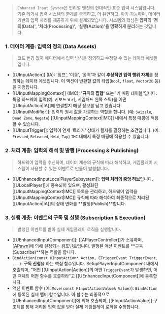 > `Enhanced Input System`은 언리얼 엔진의 현대적인 표준 입력 시스템입니다. 기존 레거시 입력 시스템의 한계를 극복하고, 더 유연하고, 확장 가능하며, 데이터 기반의 입력 처리를 제공하기 위해 설계되었습니다. 시스템의 핵심은 **입력의 '정의(Data)', '처리(Processing)', '실행(Action)'을 명확하게 분리**하는 것입니다.

### **1. 데이터 계층: 입력의 정의 (Data Assets)**
> 코드 변경 없이 에디터에서 입력 방식을 정의하고 수정할 수 있는 데이터 에셋들입니다.
* [[UInputAction]] (IA):
	'점프', '이동', '공격'과 같이 **추상적인 입력 행위 자체**를 정의하는 데이터 에셋입니다. 이 액션이 반환할 값의 타입(`bool`, `float`, `Vector2D` 등)을 지정합니다.
* [[UInputMappingContext]] (IMC):
	**'규칙의 집합'** 또는 '키 매핑 테이블'입니다. 특정 하드웨어 입력(예: 키보드 `W` 키, 게임패드 왼쪽 스틱)을 어떤 [[UInputAction|IA]]에 연결할지 매핑 정보를 담고 있습니다.
* [[UInputModifier]]: 
	입력의 원시 값을 가공하는 역할을 합니다. (예: `Swizzle`, `Dead Zone`, `Negate`) [[UInputMappingContext|IMC]] 내에서 특정 매핑에 적용할 수 있습니다.
* [[UInputTrigger]]:
	입력이 언제 '트리거' 상태가 될지를 결정하는 조건입니다. (예: `Pressed`, `Released`, `Held`, `Tap`) `IMC` 내에서 특정 매핑에 적용할 수 있습니다.

### **2. 처리 계층: 입력의 해석 및 발행 (Processing & Publishing)**
> 하드웨어 입력을 수신하여, 데이터 계층의 규칙에 따라 해석하고, 게임플레이 시스템이 사용할 수 있는 이벤트로 만들어 발행합니다.
* [[UEnhancedInputLocalPlayerSubsystem]]:
	**입력 처리의 중앙 허브**입니다. [[ULocalPlayer]]에 종속되어 있으며, 활성화된 [[UInputMappingContext|IMC]] 목록을 관리하고, 하드웨어 입력을 [[UInputMappingContext|IMC]] 규칙에 따라 해석하여 최종적으로 처리된 [[UInputAction|IA]]의 상태 변화를 **발행(Publish)**합니다.

### **3. 실행 계층: 이벤트의 구독 및 실행 (Subscription & Execution)**
> 발행된 이벤트를 받아 실제 게임플레이 로직을 실행합니다.
* [[UEnhancedInputComponent]]:
	[[APlayerController]]가 소유하며, [[APawn]](캐릭터)에 의해 설정되는 컴포넌트입니다. 발행된 액션 이벤트를 **구독(Subscribe)**하는 역할을 합니다.
* `BindAction(const UInputAction* Action, ETriggerEvent TriggerEvent, ...)`:
	**구독 신청**을 하는 핵심 함수입니다. SetupPlayerInputComponent 내에서 호출되며, "어떤 [[UInputAction|Action]]의 어떤 `TriggerEvent`가 발생하면, 어떤 객체의 어떤 함수를 호출하라"고 [[UEnhancedInputComponent]]에 등록합니다.
* 액션 이벤트 함수 (예: `Move(const FInputActionValue& Value)`):
	`BindAction`에 등록된 실제 멤버 함수입니다. 이 함수는 최종적으로 [[UEnhancedInputComponent]]에 의해 호출되며, [[FInputActionValue]] 구조체를 통해 처리된 입력 값을 받아 실제 게임플레이 로직을 수행합니다.